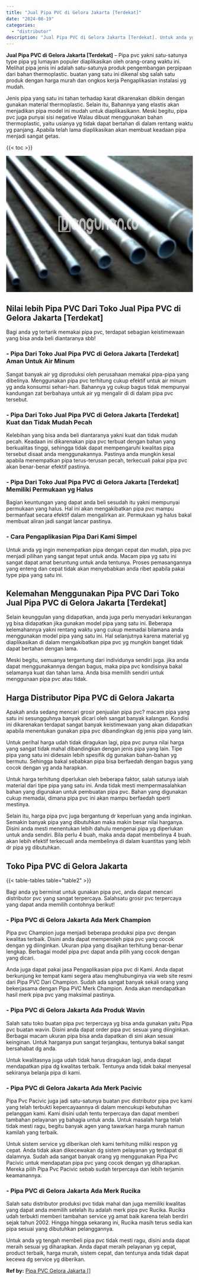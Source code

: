 ```yaml
---
title: "Jual Pipa PVC di Gelora Jakarta [Terdekat]"
date: "2024-08-19"
categories: 
  - "distributor"
description: "Jual Pipa PVC di Gelora Jakarta [Terdekat]. Untuk anda yg tengah membeli pipa pvc tidak mesti ragu, disini anda dapat meraih sesuai yg diharapkan. Anda dapat..."
---
```


**Jual Pipa PVC di Gelora Jakarta \[Terdekat\]** – Pipa pvc yakni satu-satunya type pipa yg lumayan populer diaplikasikan oleh orang-orang waktu ini. Melihat pipa jenis ini adalah satu-satunya produk pengembangan perpipaan dari bahan thermoplastic. buatan yang satu ini dikenal sbg salah satu produk dengan harga murah dan ongkos kerja Pengaplikasian instalasi yg mudah.

Jenis pipa yang satu ini tahan terhadap karat dikarenakan dibikin dengan gunakan material thermoplastic. Selain itu, Bahannya yang elastis akan menjadikan pipa model ini mudah untuk diaplikasikann. Meski begitu, pipa pvc juga punyai sisi negative Walau dibuat menggunakan bahan thermoplastic, yaitu usianya yg tidak dapat bertahan di dalam rentang waktu yg panjang. Apabila telah lama diaplikasikan akan membuat keadaan pipa menjadi sangat getas.

{{< toc >}}

![Jual Pipa PVC di Gelora Jakarta [Terdekat]](/images/jaul-pipa-pvc-21.png)

## Nilai lebih Pipa PVC Dari Toko Jual Pipa PVC di Gelora Jakarta \[Terdekat\]

Bagi anda yg tertarik memakai pipa pvc, terdapat sebagian keistimewaan yang bisa anda beli diantaranya sbb!

### \- Pipa Dari Toko Jual Pipa PVC di Gelora Jakarta \[Terdekat\] Aman Untuk Air Minum

Sangat banyak air yg diproduksi oleh perusahaan memakai pipa-pipa yang dibelinya. Menggunakan pipa pvc terhitung cukup efektif untuk air minum yg anda konsumsi sehari-hari. Bahannya yg cukup bagus tidak mempunyai kandungan zat berbahaya untuk air yg mengalir di di dalam pipa pvc tersebut.

### \- Pipa Dari Toko Jual Pipa PVC di Gelora Jakarta \[Terdekat\] Kuat dan Tidak Mudah Pecah

Kelebihan yang bisa anda beli diantaranya yakni kuat dan tidak mudah pecah. Keadaan ini dikarenakan pipa pvc terbuat dengan bahan yang berkualitas tinggi, sehingga tidak dapat mempengaruhi kwalitas pipa tersebut disaat anda menggunakannya. Pastinya anda mungkin kesal apabila menempatkan pipa terus-terusan pecah, terkecuali pakai pipa pvc akan benar-benar efektif pastinya.

### \- Pipa Dari Toko Jual Pipa PVC di Gelora Jakarta \[Terdekat\] Memiliki Permukaan yg Halus

Bagian keuntungan yang dapat anda beli sesudah itu yakni mempunyai permukaan yang halus. Hal ini akan mengakibatkan pipa pvc mampu bermanfaat secara efektif dalam mengalirkan air. Permukaan yg halus bakal membuat aliran jadi sangat lancar pastinya.

### \- Cara Pengaplikasian Pipa Dari Kami Simpel

Untuk anda yg ingin menempatkan pipa dengan cepat dan mudah, pipa pvc menjadi pilihan yang sangat tepat untuk anda. Macam pipa yg satu ini sangat dapat amat beruntung untuk anda tentunya. Proses pemasangannya yang enteng dan cepat tidak akan menyebabkan anda ribet apabila pakai type pipa yang satu ini.

## Kelemahan Menggunakan Pipa PVC Dari Toko Jual Pipa PVC di Gelora Jakarta \[Terdekat\]

Selain keunggulan yang didapatkan, anda juga perlu menyadari kekurangan yg bisa didapatkan jika gunakan model pipa yang satu ini. Beberapa kelemahannya yakni rentang waktu yang cukup memadai bilamana anda menggunakan model pipa yang satu ini. Hal selanjutnya karena material yg diaplikasikan di dalam mengakibatkan pipa pvc yg mungkin banget tidak dapat bertahan dengan lama.

Meski begitu, semuanya tergantung dari individunya sendiri juga. jika anda dapat menggunakannya dengan bagus, maka pipa pvc kondisinya bakal selamanya kuat dan tahan lama. Anda bisa memilih sendiri untuk menggunaan pipa pvc atau tidak.

## Harga Distributor Pipa PVC di Gelora Jakarta

Apakah anda sedang mencari grosir penjualan pipa pvc? macam pipa yang satu ini sesungguhnya banyak dicari oleh sangat banyak kalangan. Kondisi ini dikarenakan terdapat sangat banyak keistimewaan yang akan didapatkan apabila menentukan gunakan pipa pvc dibandingkan dg jenis pipa yang lain.

Untuk perihal harga udah tidak diragukan lagi, pipa pvc punya nilai harga yang sangat tidak mahal dibandingkan dengan jenis pipa yang lain. Tipe pipa yang satu ini didesain lebih spesifik dg gunakan bahan-bahan yg bermutu. Sehingga bakal sebabkan pipa bisa berfaedah dengan bagus yang cocok dengan yg anda harapkan.

Untuk harga terhitung diperlukan oleh beberapa faktor, salah satunya ialah material dari tipe pipa yang satu ini. Anda tidak mesti mempermasalahkan bahan yang digunakan untuk pembuatan pipa pvc. Bahan yang digunakan cukup memadai, dimana pipa pvc ini akan mampu berfaedah sperti mestinya.

Selain itu, harga pipa pvc juga bergantung dr keperluan yang anda inginkan. Semakin banyak pipa yang dibutuhkan maka makin besar nilai harganya. Disini anda mesti menentukan lebih dahulu mengenai pipa yg diperlukan untuk anda sendiri. Bila perlu 4 buah, maka anda dapat membelinya 4 buah. akan lebih efektif terkecuali anda membelinya di dalam kuantitas yang lebih dr pipa yg dibutuhkan.

## Toko Pipa PVC di Gelora Jakarta

{{< table-tables table="table2" >}}

Bagi anda yg berminat untuk gunakan pipa pvc, anda dapat mencari distributor pvc yang sangat terpercaya. Salahsatu grosir pvc terpercaya yang dapat anda memilih contohnya berikut!

### \- Pipa PVC di Gelora Jakarta Ada Merk Champion

Pipa pvc Champion juga menjadi beberapa produksi pipa pvc dengan kwalitas terbaik. Disini anda dapat memperoleh pipa pvc yang cocok dengan yg diinginkan. Ukuran pipa yang disajikan terhitung benar-benar lengkap. Berbagai model pipa pvc dapat anda pilih yang cocok dengan yang dicari.

Anda juga dapat pakai jasa Pengaplikasian pipa pvc di Kami. Anda dapat berkunjung ke tempat kami segera atau menghubunginya via web site resmi dari Pipa PVC Dari Champion. Sudah ada sangat banyak sekali orang yang bekerjasama dengan Pipa PVC Merk Champion. Anda akan mendapatkan hasil merk pipa pvc yang maksimal pastinya.

### \- Pipa PVC di Gelora Jakarta Ada Produk Wavin

Salah satu toko buatan pipa pvc terpercaya yg bisa anda gunakan yaitu Pipa pvc buatan wavin. Disini anda dapat order pipa pvc sesuai yang diinginkan. Berbagai macam ukuran pipa bisa anda dapatkan di sini akan sesuai keinginan. Untuk harganya pun sangat terjangkau, tentunya bakal sangat bersahabat dg anda.

Untuk kwalitasnya juga udah tidak harus diragukan lagi, anda dapat mendapatkan pipa dg kwalitas terbaik. Tentunya anda tidak bakal menyesal sekiranya belanja pipa di kami.

### \- Pipa PVC di Gelora Jakarta Ada Merk Pacivic

Pipa Pvc Pacivic juga jadi satu-satunya buatan pvc distributor pipa pvc kami yang telah terbukti kepercayaannya di dalam mencukupi kebutuhan pelanggan kami. Kami disini udah tentu terpercaya dan dapat memberi tambahan pelayanan yg bahagia untuk anda. Untuk masalah harga telah tidak mesti ragu, begitu banyak agen yang tawarkan harga murah namun kamilah yang terbaik.

Untuk sistem service yg diberikan oleh kami terhitung miliki respon yg cepat. Anda tidak akan dikecewakan dg sistem pelayanan yg terdapat di dalamnya. Sudah ada sangat banyak orang yg menggunakan Pipa Pvc Pacivic untuk mendapatan pipa pvc yang cocok dengan yg diharapkan. Mereka pilih Pipa Pvc Pacivic sebab sudah terpercaya dan lebih terjamin keamanannya.

### \- Pipa PVC di Gelora Jakarta Ada Merk Rucika

Salah satu distributor produksi pvc tidak mahal dan juga memiliki kwalitas yang dapat anda memilih setelah itu adalah merk pipa pvc Rucika. Rucika udah terbukti memberi tambahan service yg amat baik karena telah berdiri sejak tahun 2002. Hingga hingga sekarang ini, Rucika masih terus sedia kan pipa sesuai yang dibutuhkan pelanggannya.

Untuk anda yg tengah membeli pipa pvc tidak mesti ragu, disini anda dapat meraih sesuai yg diharapkan. Anda dapat meraih pelayanan yg cepat, product terbaik, harga murah, sistem cepat, dan tentunya anda tidak dapat kecewa dg service yg diberikan.

**Ref by:** [Pipa PVC Gelora Jakarta []](https://id.wikipedia.org/wiki/Pipa)
